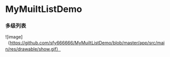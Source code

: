 # MyMuiltListDemo
### 多级列表

![image]（https://github.com/sfy666666/MyMuiltListDemo/blob/master/app/src/main/res/drawable/show.gif）
